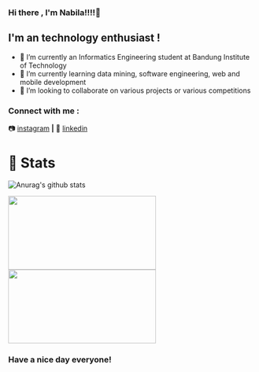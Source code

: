 ### Hi there , I'm Nabila!!!!👋 

## I'm an technology enthusiast !
 - 🔭 I’m currently an Informatics Engineering student at Bandung Institute of Technology
 - 🌱 I’m currently learning data mining, software engineering, web and mobile development
 - 👯 I’m looking to collaborate on various projects or various competitions

### Connect with me :
📷 [instagram][instagram] **|** 
👔 [linkedin][linkedin]

[instagram]: https://instagram.com/nabilaherfaa/
[linkedin]: https://www.linkedin.com/in/nabilaherfa/

# 📖 Stats
![Anurag's github stats](https://github-readme-stats.vercel.app/api?username=nabilaherfa&show_icons=true&theme=dark&hide=issues,stars&include_all_commits=true&count_private=true)
<div>
    <a href="https://github.com/nabilaherfa/nabilaherfa"><img align="center" width="300" height="150" src="https://github-readme-stats.vercel.app/api/top-langs/?username=nabilaherfa&layout=compact&hide=javascript,css,html&card_width=300&theme=dark" /></a>
    <a href="https://github.com/nabilaherfa/nabilaherfa"><img align="center" width="300" height="150" src="https://github-readme-stats.vercel.app/api/top-langs/?username=nabilaherfa&layout=compact&hide=c,python,java&card_width=300&theme=dark" /></a>
</div>

### Have a nice day everyone!
